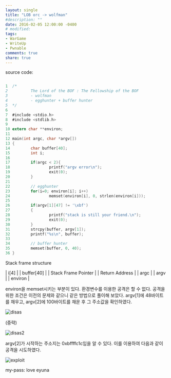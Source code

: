 ```yaml
---
layout: single
title: "LOB orc -> wolfman"
#description: ""
date: 2016-02-05 12:00:00 -0400
# modified: 
tags: 
- WarGame
- WriteUp
- Pwnable
comments: true
share: true
---
```


source code:

```c

1  ﻿/*
2          The Lord of the BOF : The Fellowship of the BOF
3          - wolfman
4          - egghunter + buffer hunter
5  */
6  
7  #include <stdio.h>
8  #include <stdlib.h>
9  
10 extern char **environ;
11 
12 main(int argc, char *argv[])
13 {
14         char buffer[40];
15         int i;
16 
17         if(argc < 2){
18                 printf("argv error\n");
19                 exit(0);
20         }
21 
22         // egghunter
23         for(i=0; environ[i]; i++)
24                 memset(environ[i], 0, strlen(environ[i]));
25 
26         if(argv[1][47] != '\xbf')
27         {
28                 printf("stack is still your friend.\n");
29                 exit(0);
30         }
31         strcpy(buffer, argv[1]); 
32         printf("%s\n", buffer);
33 
34         // buffer hunter
35         memset(buffer, 0, 40);
36 }

```

Stack frame structure


| i[4] |
| buffer[40] |
| Stack Frame Pointer |
| Return Address |
| argc |
| argv |
| environ |


environ을 memset시키는 부분이 있다. 환경변수를 이용한 공격은 할 수 없다. 공격을 위한 조건은 이전의 문제와 같으니 같은 방법으로 풀이해 보았다. argv[1]에 48바이트를 채우고, argv[2]에 100바이트를 채운 후 그 주소값을 확인하였다.

![disas]({{site.url}}{{site.baseurl}}/assets/images/2016-02-05-LOB-05/0.png)

(중략)

![disas2]({{site.url}}{{site.baseurl}}/assets/images/2016-02-05-LOB-05/1.png)

argv[2]가 시작하는 주소지는 0xbffffc1c임을 알 수 있다. 이를 이용하여 다음과 같이 공격을 시도하였다.

![exploit]({{site.url}}{{site.baseurl}}/assets/images/2016-02-05-LOB-05/2.png)


my-pass: love eyuna